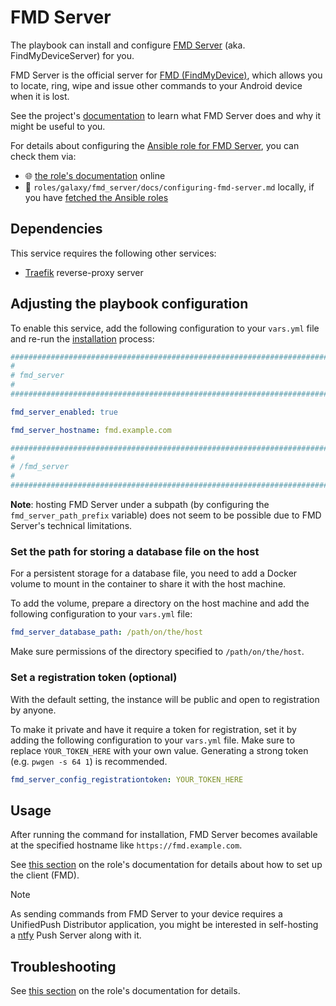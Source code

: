 <!--
SPDX-FileCopyrightText: 2020 - 2024 MDAD project contributors
SPDX-FileCopyrightText: 2020 - 2024 Slavi Pantaleev
SPDX-FileCopyrightText: 2020 Aaron Raimist
SPDX-FileCopyrightText: 2020 Chris van Dijk
SPDX-FileCopyrightText: 2020 Dominik Zajac
SPDX-FileCopyrightText: 2020 Mickaël Cornière
SPDX-FileCopyrightText: 2022 François Darveau
SPDX-FileCopyrightText: 2022 Julian Foad
SPDX-FileCopyrightText: 2022 Warren Bailey
SPDX-FileCopyrightText: 2023 Antonis Christofides
SPDX-FileCopyrightText: 2023 Felix Stupp
SPDX-FileCopyrightText: 2023 Julian-Samuel Gebühr
SPDX-FileCopyrightText: 2023 Pierre 'McFly' Marty
SPDX-FileCopyrightText: 2024 - 2025 Suguru Hirahara

SPDX-License-Identifier: AGPL-3.0-or-later
-->

# FMD Server

The playbook can install and configure [FMD Server](https://gitlab.com/fmd-foss/fmd-server) (aka. FindMyDeviceServer) for you.

FMD Server is the official server for [FMD (FindMyDevice)](https://gitlab.com/fmd-foss/fmd-android), which allows you to locate, ring, wipe and issue other commands to your Android device when it is lost.

See the project's [documentation](https://gitlab.com/fmd-foss/fmd-server/-/blob/master/README.md) to learn what FMD Server does and why it might be useful to you.

For details about configuring the [Ansible role for FMD Server](https://github.com/mother-of-all-self-hosting/ansible-role-fmd-server), you can check them via:
- 🌐 [the role's documentation](https://github.com/mother-of-all-self-hosting/ansible-role-fmd-server/blob/main/docs/configuring-fmd-server.md) online
- 📁 `roles/galaxy/fmd_server/docs/configuring-fmd-server.md` locally, if you have [fetched the Ansible roles](../installing.md)

## Dependencies

This service requires the following other services:

- [Traefik](traefik.md) reverse-proxy server

## Adjusting the playbook configuration

To enable this service, add the following configuration to your `vars.yml` file and re-run the [installation](../installing.md) process:

```yaml
########################################################################
#                                                                      #
# fmd_server                                                           #
#                                                                      #
########################################################################

fmd_server_enabled: true

fmd_server_hostname: fmd.example.com

########################################################################
#                                                                      #
# /fmd_server                                                          #
#                                                                      #
########################################################################
```

**Note**: hosting FMD Server under a subpath (by configuring the `fmd_server_path_prefix` variable) does not seem to be possible due to FMD Server's technical limitations.

### Set the path for storing a database file on the host

For a persistent storage for a database file, you need to add a Docker volume to mount in the container to share it with the host machine.

To add the volume, prepare a directory on the host machine and add the following configuration to your `vars.yml` file:

```yaml
fmd_server_database_path: /path/on/the/host
```

Make sure permissions of the directory specified to `/path/on/the/host`.

### Set a registration token (optional)

With the default setting, the instance will be public and open to registration by anyone.

To make it private and have it require a token for registration, set it by adding the following configuration to your `vars.yml` file. Make sure to replace `YOUR_TOKEN_HERE` with your own value. Generating a strong token (e.g. `pwgen -s 64 1`) is recommended.

```yaml
fmd_server_config_registrationtoken: YOUR_TOKEN_HERE
```

## Usage

After running the command for installation, FMD Server becomes available at the specified hostname like `https://fmd.example.com`.

See [this section](https://github.com/mother-of-all-self-hosting/ansible-role-fmd-server/blob/main/docs/configuring-fmd-server.md#usage) on the role's documentation for details about how to set up the client (FMD).

>[!NOTE]
> As sending commands from FMD Server to your device requires a UnifiedPush Distributor application, you might be interested in self-hosting a [ntfy](ntfy.md) Push Server along with it.

## Troubleshooting

See [this section](https://github.com/mother-of-all-self-hosting/ansible-role-fmd-server/blob/main/docs/configuring-fmd-server.md#troubleshooting) on the role's documentation for details.
